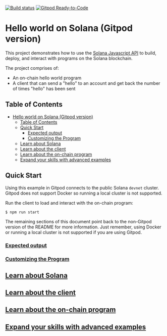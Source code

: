 [![Build status][travis-image]][travis-url]
[![Gitpod Ready-to-Code](https://img.shields.io/badge/Gitpod-Ready--to--Code-blue?logo=gitpod)](https://gitpod.io/#https://github.com/solana-labs/example-helloworld) 

[travis-image]: https://travis-ci.org/solana-labs/example-helloworld.svg?branch=master
[travis-url]: https://travis-ci.org/solana-labs/example-helloworld

# Hello world on Solana (Gitpod version)

This project demonstrates how to use the [Solana Javascript API](https://github.com/solana-labs/solana-web3.js)
to build, deploy, and interact with programs on the Solana blockchain.

The project comprises of:

* An on-chain hello world program
* A client that can send a "hello" to an account and get back the number of times "hello" has been sent

## Table of Contents
- [Hello world on Solana (Gitpod version)](#hello-world-on-solana-gitpod-version)
  - [Table of Contents](#table-of-contents)
  - [Quick Start](#quick-start)
    - [Expected output](#expected-output)
    - [Customizing the Program](#customizing-the-program)
  - [Learn about Solana](#learn-about-solana)
  - [Learn about the client](#learn-about-the-client)
  - [Learn about the on-chain program](#learn-about-the-on-chain-program)
  - [Expand your skills with advanced examples](#expand-your-skills-with-advanced-examples)

## Quick Start

Using this example in Gitpod connects to the public Solana `devnet` cluster.  Gitpod does not support Docker so running a local cluster is not supported.  

Run the client to load and interact with the on-chain program:
```bash
$ npm run start
```

The remaining sections of this document point back to the non-Gitpod version of the README for more information.  Just remember, using Docker or running a local cluster is not supported if you are using Gitpod.

### [Expected output](README.md#expected-output)

### [Customizing the Program](README.md#Customizing-the-Program)

## [Learn about Solana](README.md#learn-about-solana)

## [Learn about the client](README.md#learn-about-the-client)

## [Learn about the on-chain program](README.md#learn-about-the-on-chain-program)

## [Expand your skills with advanced examples](README.md#expand-your-skills-with-advanced-examples)